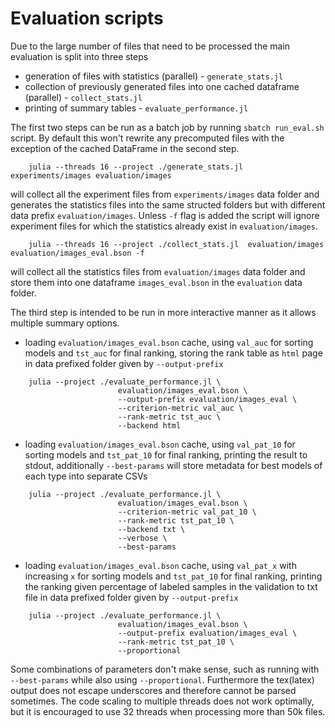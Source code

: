 # Evaluation scripts
Due to the large number of files that need to be processed the main evaluation is split into three steps
- generation of files with statistics (parallel) - `generate_stats.jl`
- collection of previously generated files into one cached dataframe (parallel) - `collect_stats.jl`
- printing of summary tables - `evaluate_performance.jl`

The first two steps can be run as a batch job by running `sbatch run_eval.sh` script. By default this won't rewrite any precomputed files with the exception of the cached DataFrame in the second step. 

```
    julia --threads 16 --project ./generate_stats.jl experiments/images evaluation/images 
```
will collect all the experiment files from `experiments/images` data folder and generates the statistics files into the same structed folders but with different data prefix `evaluation/images`. Unless `-f` flag is added the script will ignore experiment files for which the statistics already exist in `evaluation/images`.

```
    julia --threads 16 --project ./collect_stats.jl  evaluation/images evaluation/images_eval.bson -f
```
will collect all the statistics files from `evaluation/images` data folder and store them into one dataframe `images_eval.bson`
in the `evaluation` data folder.

The third step is intended to be run in more interactive manner as it allows multiple summary options.
- loading `evaluation/images_eval.bson` cache, using `val_auc` for sorting models and `tst_auc` for final ranking, storing the rank table as `html` page in data prefixed folder given by `--output-prefix`
```
    julia --project ./evaluate_performance.jl \
                        evaluation/images_eval.bson \
                        --output-prefix evaluation/images_eval \
                        --criterion-metric val_auc \
                        --rank-metric tst_auc \
                        --backend html 
```

- loading `evaluation/images_eval.bson` cache, using `val_pat_10` for sorting models and `tst_pat_10` for final ranking, printing the result to stdout, additionally `--best-params` will store metadata for best models of each type into separate CSVs
```
    julia --project ./evaluate_performance.jl \
                        evaluation/images_eval.bson \
                        --criterion-metric val_pat_10 \
                        --rank-metric tst_pat_10 \
                        --backend txt \
                        --verbose \
                        --best-params
```

- loading `evaluation/images_eval.bson` cache, using `val_pat_x` with increasing `x` for sorting models and `tst_pat_10` for final ranking, printing the ranking given percentage of labeled samples in the validation to txt file in data prefixed folder given by `--output-prefix`
```
    julia --project ./evaluate_performance.jl \
                        evaluation/images_eval.bson \
                        --output-prefix evaluation/images_eval \
                        --rank-metric tst_pat_10 \
                        --proportional
```

Some combinations of parameters don't make sense, such as running with `--best-params` while also using `--proportional`. Furthermore the tex(latex) output does not escape underscores and therefore cannot be parsed sometimes. The code scaling to multiple threads does not work optimally, but it is encouraged to use 32 threads when processing more than 50k files.